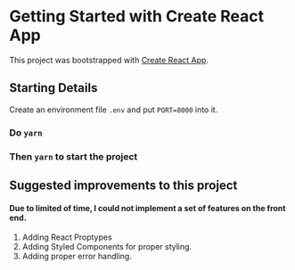 # Getting Started with Create React App

This project was bootstrapped with [Create React App](https://github.com/facebook/create-react-app).

## Starting Details

Create an environment file `.env` and put `PORT=8000` into it.

### Do `yarn`
### Then `yarn` to start the project

## Suggested improvements to this project
#### Due to limited of time, I could not implement a set of features on the front end. 
1. Adding React Proptypes
2. Adding Styled Components for proper styling. 
3. Adding proper error handling. 

